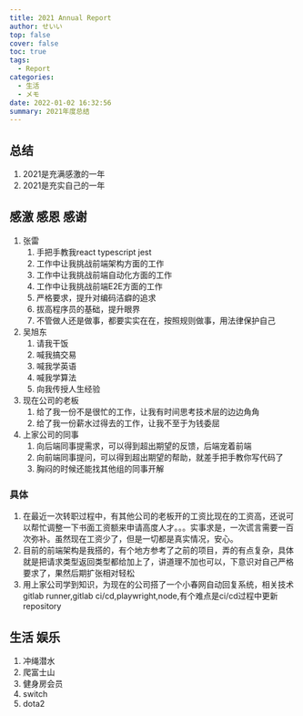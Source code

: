 ```yaml
---
title: 2021 Annual Report
author: せいい
top: false
cover: false
toc: true
tags:
  - Report
categories:
  - 生活
  - メモ
date: 2022-01-02 16:32:56
summary: 2021年度总结
---
```


## 总结
1. 2021是充满感激的一年
2. 2021是充实自己的一年

## 感激 感恩 感谢
1. 张雷
   1. 手把手教我react typescript jest
   2. 工作中让我挑战前端架构方面的工作
   3. 工作中让我挑战前端自动化方面的工作
   4. 工作中让我挑战前端E2E方面的工作
   5. 严格要求，提升对编码洁癖的追求
   6. 拔高程序员的基础，提升眼界
   7. 不管做人还是做事，都要实实在在，按照规则做事，用法律保护自己
2. 吴旭东
   1. 请我干饭
   2. 喊我搞交易
   3. 喊我学英语
   4. 喊我学算法
   5. 向我传授人生经验
3. 现在公司的老板
   1. 给了我一份不是很忙的工作，让我有时间思考技术层的边边角角
   2. 给了我一份薪水过得去的工作，让我不至于为钱委屈
4. 上家公司的同事
   1. 向后端同事提需求，可以得到超出期望的反馈，后端宠着前端
   2. 向前端同事提问，可以得到超出期望的帮助，就差手把手教你写代码了
   3. 胸闷的时候还能找其他组的同事开解

### 具体
1. 在最近一次转职过程中，有其他公司的老板开的工资比现在的工资高，还说可以帮忙调整一下书面工资额来申请高度人才。。。实事求是，一次谎言需要一百次弥补。虽然现在工资少了，但是一切都是真实情况，安心。
2. 目前的前端架构是我搭的，有个地方参考了之前的项目，弄的有点复杂，具体就是把请求类型返回类型都给加上了，讲道理不加也可以，下意识对自己严格要求了，果然后期扩张相对轻松
3. 用上家公司学到知识，为现在的公司搭了一个小春网自动回复系统，相关技术 gitlab runner,gitlab ci/cd,playwright,node,有个难点是ci/cd过程中更新repository

## 生活 娱乐
1. 冲绳潜水
2. 爬富士山
3. 健身房会员
4. switch
5. dota2
